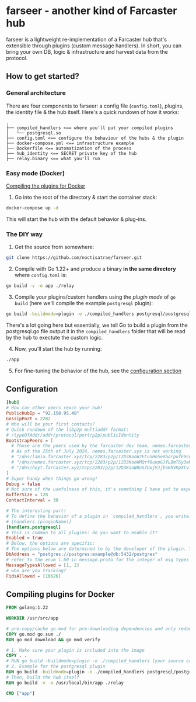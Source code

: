 # farseer - another kind of Farcaster hub
farseer is a lightweight re-implementation of a Farcaster hub that's extensible through plugins (custom message handlers). In short, you can bring your own DB, logic & infrastructure and harvest data from the protocol.

## How to get started?
### General architecture
There are four components to farseer: a config file (`config.toml`), plugins, the identity file & the hub itself. Here's a quick rundown of how it works:
```
.
├── compiled_handlers <== where you'll put your compiled plugins
│   └── postgresql.so 
├── config.toml <== configure the behaviour of the hubs & the plugin
├── docker-compose.yml <== infrastructure example
├── Dockerfile <== automatization of the process
├── hub_identity <== SECRET private key of the hub
├── relay.binary <== what you'll run
```
### Easy mode (Docker)
[Compiling the plugins for Docker](#compiling-plugins-for-docker)
1. Go into the root of the directory & start the container stack:
```sh
docker-compose up -d
```
This will start the hub with the default behavior & plug-ins.

### The DIY way
1. Get the source from somewhere:
```sh
git clone https://github.com/noctisatrae/farseer.git
```

2. Compile with Go 1.22+ and produce a binary **in the same directory** where `config.toml` is:
```sh
go build -v -o app ./relay
```

3. Compile your plugins/custom handlers using the *plugin mode* of `go build` (here we'll compile the example `postgresql` plugin):
```sh
go build -buildmode=plugin -o ./compiled_handlers postgresql/postgresql.go
```
There's a lot going here but essentially, we tell Go to build a plugin from the postgresql.go file output it in the `compiled_handlers` folder that will be read by the hub to exectute the custom logic.

4. Now, you'll start the hub by running: 
```sh
./app
```
5. For fine-tuning the behavior of the hub, see the [configuration section](#configuration)

## Configuration
```toml
[hub]
# How can other peers reach your hub!
PublicHubIp = "92.158.95.48"
GossipPort = 2282
# Who will be your first contacts?
# Quick rundown of the libp2p multiaddr format: 
# /typeOfAddr/addr/protocol/port/p2p/publicIdentity
BootstrapPeers = [
  # Those are the peers used by the farcaster dev team, nemes.farcaster.xyz is the public one & the others will certainly not make the connection with you!
  # As of the 25th of July 2024, nemes.farcaster.xyz is not working
  # "/dns/lamia.farcaster.xyz/tcp/2283/p2p/12D3KooWJECuSHn5edaorpufE9ceAoqR5zcAuD4ThoyDzVaz77GV",
  # "/dns/nemes.farcaster.xyz/tcp/2283/p2p/12D3KooWMQrf6unpGJfLBmTGy3eKTo4cGcXktWRbgMnfbZLXqBbn",
  # "/dns/hoyt.farcaster.xyz/tcp/2283/p2p/12D3KooWRnSZUxjVJjbSHhVKpXtvibMarSfLSKDBeMpfVaNm1Joo",
]
# Super handy when things go wrong!
Debug = false
# Not sure of the usefulness of this, it's something I have yet to experiment with
BufferSize = 128
ContactInterval = 30

# The interesting part!
# To define the behavior of a plugin in `compiled_handlers`, you write:
# [handlers.(pluginName)]
[handlers.postgresql]
# This is common to all plugins: do you want to enable it?
Enabled = true
# Below, the options are specific:
# The options below are determined to by the developer of the plugin. They manage how the arguments are parsed and used!
DbAddress = "postgres://postgres:example@db:5432/postgres"
# refer to the enum l.60 in message.proto for the integer of msg types | here we only want to save the casts & deletions
MessageTypesAllowed = [1, 2]
# who are you tracking?
FidsAllowed = [10626]
```

## Compiling plugins for Docker
```dockerfile
FROM golang:1.22

WORKDIR /usr/src/app

# pre-copy/cache go.mod for pre-downloading dependencies and only redownloading them in subsequent builds if they change
COPY go.mod go.sum ./
RUN go mod download && go mod verify

# 1. Make sure your plugin is included into the image
COPY . .
# RUN go build -buildmode=plugin -o ./compiled_handlers [your source code for the plugin] 
# 2. Example for the postgresql plugin
RUN go build -buildmode=plugin -o ./compiled_handlers postgresql/postgresql.go
# Then, build the hub itself
RUN go build -v -o /usr/local/bin/app ./relay

CMD ["app"]
```
